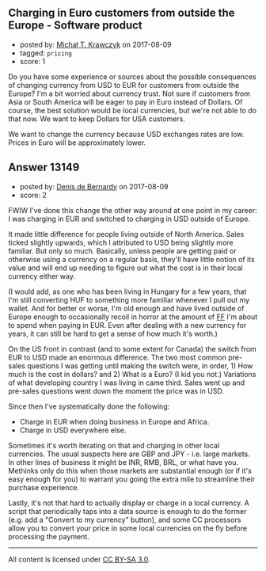 ## Charging in Euro customers from outside the Europe - Software product

- posted by: [Michał T. Krawczyk](https://stackexchange.com/users/9929142/micha-t-krawczyk) on 2017-08-09
- tagged: `pricing`
- score: 1

Do you have some experience or sources about the possible consequences of changing currency from USD to EUR for customers from outside the Europe? I'm a bit worried about currency trust. Not sure if customers from Asia or South America will be eager to pay in Euro instead of Dollars. Of course, the best solution would be local currencies, but we're not able to do that now. We want to keep Dollars for USA customers.

We want to change the currency because USD exchanges rates are low. Prices in Euro will be approximately lower.


## Answer 13149

- posted by: [Denis de Bernardy](https://stackexchange.com/users/182468/denis-de-bernardy) on 2017-08-09
- score: 2

FWIW I've done this change the other way around at one point in my career: I was charging in EUR and switched to charging in USD outside of Europe.

It made little difference for people living outside of North America. Sales ticked slightly upwards, which I attributed to USD being slightly more familiar. But only so much. Basically, unless people are getting paid or otherwise using a currency on a regular basis, they'll have little notion of its value and will end up needing to figure out what the cost is in their local currency either way.

(I would add, as one who has been living in Hungary for a few years, that I'm still converting HUF to something more familiar whenever I pull out my wallet. And for better or worse, I'm old enough and have lived outside of Europe enough to occasionally recoil in horror at the amount of [FF](https://en.wikipedia.org/wiki/French_franc) I'm about to spend when paying in EUR. Even after dealing with a new currency for years, it can still be hard to get a sense of how much it's worth.)

On the US front in contrast (and to some extent for Canada) the switch from EUR to USD made an enormous difference. The two most common pre-sales questions I was getting until making the switch were, in order, 1) How much is the cost in dollars? and 2) What is a Euro? (I kid you not.) Variations of what developing country I was living in came third. Sales went up and pre-sales questions went down the moment the price was in USD.

Since then I've systematically done the following:

- Charge in EUR when doing business in Europe and Africa.
- Charge in USD everywhere else.

Sometimes it's worth iterating on that and charging in other local currencies. The usual suspects here are GBP and JPY - i.e. large markets. In other lines of business it might be INR, RMB, BRL, or what have you. Methinks only do this when those markets are substantial enough (or if it's easy enough for you) to warrant you going the extra mile to streamline their purchase experience.

Lastly, it's not that hard to actually display or charge in a local currency. A script that periodically taps into a data source is enough to do the former (e.g. add a "Convert to my currency" button), and some CC processors allow you to convert your price in some local currencies on the fly before processing the payment.



---

All content is licensed under [CC BY-SA 3.0](https://creativecommons.org/licenses/by-sa/3.0/).
